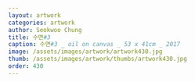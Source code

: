 ```yaml
---
layout: artwork
categories: artwork
author: Seokwoo Chung
title: 수면#3
caption: 수면#3 _ oil on canvas _ 53 x 41cm _ 2017
image: /assets/images/artwork/artwork430.jpg
thumb: /assets/images/artwork/thumbs/artwork430.jpg
order: 430
---
```

